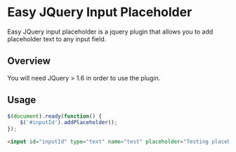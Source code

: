 Easy JQuery Input Placeholder
=========

Easy JQuery input placeholder is a jquery plugin that allows you to add placeholder text to any input field.

Overview
--------

You will need JQuery > 1.6 in order to use the plugin. 

Usage
-----

```javascript
$(document).ready(function() {
	$('#inputId').addPlaceholder();
});
```

```html
<input id="inputId" type="text" name="test" placeholder="Testing placeholder"/>
```